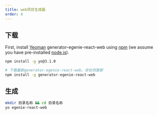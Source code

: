 ```yaml
---
title: web项目生成器
order: 4
---
```


## 下载

First, install [Yeoman](http://yeoman.io) generator-egenie-react-web using [npm](https://www.npmjs.com/) (we assume you have pre-installed [node.js](https://nodejs.org/)).

```bash
npm install -g yo@3.1.0

# 下载最新generator-egenie-react-web。存在则更新
npm install -g generator-egenie-react-web
```

## 生成

```bash
mkdir 目录名称 && cd 目录名称
yo egenie-react-web
```
